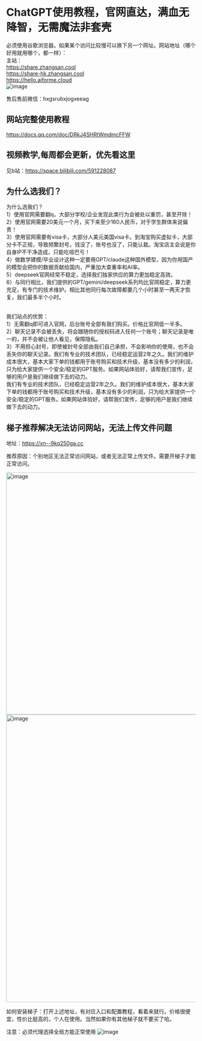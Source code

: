 # ChatGPT使用教程，官网直达，满血无降智，无需魔法非套壳

必须使用谷歌浏览器。如果某个访问比较慢可以换下另一个网址。网站地址（哪个好用就用哪个，都一样）：<br>
主站：
<br>
https://share.zhangsan.cool
<br>
https://share-hk.zhangsan.cool
<br>
https://hello.aiforme.cloud
<br>
![image](https://github.com/user-attachments/assets/4cfb9dbd-eb74-475e-a739-f9cc2e78b93c)


              
售后售前微信：hxgsrubxjogxeeag


## 网站完整使用教程

https://docs.qq.com/doc/DRkJ4SHRtWmdmcFFW

## 视频教学,每周都会更新，优先看这里
见b站：https://space.bilibili.com/591228087




## 为什么选我们？

为什么选我们？<br>
1）使用官网需要翻q，大部分学校/企业发现此类行为会被处以重罚，甚至开除！<br>
2）使用官网需要20美元一个月，买下来至少160人民币，对于学生群体来说偏贵！<br>
3）使用官网需要有visa卡，大部分人美元美国visa卡。到淘宝购买虚拟卡，大部分卡不正规，导致频繁封号，钱没了，账号也没了，只能认栽。淘宝店主会说是你自身IP不干净造成，只能吃哑巴亏！<br>
4）做数学建模/毕业设计这种一定要用GPT/claude这种国外模型，因为你用国产的模型会把你的数据贡献给国内，严重加大查重率和AI率。<br>
5）deepseek官网经常不稳定，选择我们独家供应的算力更加稳定高效。<br>
6）与同行相比，我们提供的GPT/gemini/deepseek系列均比官网稳定，算力更充足，有专门的技术维护。相比其他同行每次故障都要几个小时甚至一两天才恢复，我们最多半个小时。

<br>
我们站点的优势：<br>
1）无需翻q即可进入官网，后台账号全部有我们购买。价格比官网低一半多。<br>
2）聊天记录不会被丢失，将会跟随你的授权码进入任何一个账号；聊天记录是唯一的，并不会被让他人看见，保障隐私。<br>
3）不用担心封号，即使被封号全部由我们自己承担，不会影响你的使用，也不会丢失你的聊天记录。我们有专业的技术团队，已经稳定运营2年之久。我们的维护成本很大，基本大家下单的钱都用于账号购买和技术升级，基本没有多少的利润，只为给大家提供一个安全/稳定的GPT服务。如果网站体验好，请帮我们宣传，足够的用户是我们继续做下去的动力。

<br>
我们有专业的技术团队，已经稳定运营2年之久。我们的维护成本很大，基本大家下单的钱都用于账号购买和技术升级，基本没有多少的利润，只为给大家提供一个安全/稳定的GPT服务。如果网站体验好，请帮我们宣传，足够的用户是我们继续做下去的动力。



## 梯子推荐解决无法访问网站，无法上传文件问题
地址：https://xn--9kq250ga.cc

推荐原因：个别地区无法正常访问网站，或者无法正常上传文件。需要开梯子才能正常访问。

<img width="643" alt="image" src="https://github.com/user-attachments/assets/23b1be4a-afbe-40fe-9922-56353fa88449">


<img width="764" alt="image" src="https://github.com/user-attachments/assets/8e8f9f63-f5a2-4d56-be5a-0e116026f0ab">


如何安装梯子：打开上述地址，有对应入口和配置教程，看着来就行。价格很便宜，性价比挺高的，个人在使用。当然如果你有其他梯子就不要买了哈。


注意：必须代理选择全局方能正常使用
![image](https://github.com/user-attachments/assets/6e96f46f-4762-4f69-a8f0-55dd78d2fb1d)











